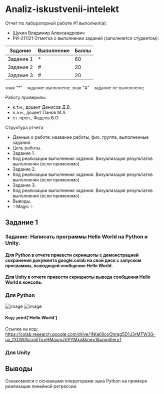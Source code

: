 # Analiz-iskustvenii-intelekt
Отчет по лабораторной работе #1 выполнил(а):
- Щукин Владимир Александрович
- РИ-211121
Отметка о выполнении заданий (заполняется студентом):

| Задание | Выполнение | Баллы |
| ------ | ------ | ------ |
| Задание 1 | * | 60 |
| Задание 2 | # | 20 |
| Задание 3 | # | 20 |

знак "*" - задание выполнено; знак "#" - задание не выполнено;

Работу проверили:
- к.т.н., доцент Денисов Д.В.
- к.э.н., доцент Панов М.А.
- ст. преп., Фадеев В.О.


Структура отчета

- Данные о работе: название работы, фио, группа, выполненные задания.
- Цель работы.
- Задание 1.
- Код реализации выполнения задания. Визуализация результатов выполнения (если применимо).
- Задание 2.
- Код реализации выполнения задания. Визуализация результатов выполнения (если применимо).
- Задание 3.
- Код реализации выполнения задания. Визуализация результатов выполнения (если применимо).
- Выводы.
- ✨Magic ✨



## Задание 1

### Задание: Написать программы Hello World на Python и Unity.
#### Для Python в отчете привести скриншоты с демонстрацией сохранения документа google.colab на свой диск с запуском программы, выводящей сообщение Hello World.
#### Для Unity в отчете привести скришноты вывода сообщения Hello World в консоль.
### Для Python
![image](https://user-images.githubusercontent.com/114513570/192842256-3366fbd3-c43f-4711-affb-03d51709fa9b.png)
![image](https://user-images.githubusercontent.com/114513570/192842297-73757df7-6be9-470a-af2d-b857cdcca47d.png)
#### Код: print('Hello World') 
Ссылка на код: https://colab.research.google.com/drive/1Nta6IlcoOhrqg5D1J3rMTW3G-ux_fXDW#scrollTo=HMaxmJVPYMxo&line=1&uniqifier=1

### Для Unity





## Выводы
Ознакомился с основными операторами зыка Python на примере реализации линейной регрессии.

